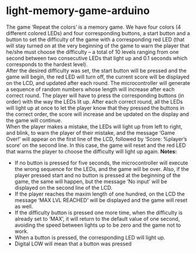 # light-memory-game-arduino

The game ‘Repeat the colors’ is a memory game. We have four colors (4 different colored LEDs) and four corresponding buttons, a start button and a button to set the difficulty of the game with a corresponding red LED  (that will stay turned on at the very beginning of the game to warn the player that he/she must choose the difficulty – a total of 10 levels ranging from one second between two consecutive LEDs that light up and 0.1 seconds which  corresponds to the hardest level). 
<br>After the desired difficulty was set, the start button will be pressed and the game will begin, the red LED will turn off, the current score will be displayed on the LCD, and updated after each round. The microcontroller will generate a sequence of random numbers whose length will increase after each correct round. The player will 
have to press the corresponding buttons (in order) with the way the LEDs lit up. After each correct round, all the LEDs will light up at once to let the player know that they pressed the buttons in the correct order, the score will  increase and be updated on the display and the game will continue. 
<br>When the player makes a mistake, the LEDs will light up from left to right, and blink, to warn the player  of their mistake, and the message ‘Game Over!’ will appear on the first line of the LCD, followed by ‘Score:  %player’s score’ on the second line. In this case, the game will reset and the red LED that warns the player to  choose the difficulty will light up again.
**Notes:**
- If no button is pressed for five seconds, the microcontroller will execute the wrong sequence for the LEDs, and the game will be over. Also, if the player pressed start and no button is pressed at the beginning of the game, the same will happen, but the message ‘No input’ will be displayed on the second line of the LCD.
- If the player reaches the maxim length of one hundred, on the LCD the message ‘MAX LVL REACHED’ will be displayed and the game will reset as well.
- If the difficulty button is pressed one more time, when the difficulty is already set to ‘MAX’, it will return to the default value of one second, avoiding the speed between lights up to be zero and the game not to work.
- When a button is pressed, the corresponding LED will light up.
- Digital LOW will mean that a button was pressed
